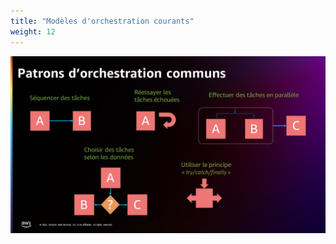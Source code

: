 ```yaml
---
title: "Modèles d'orchestration courants"
weight: 12
---
```


![Modèles d'orchestration courants](/static/img-fr/intro/common-patterns.png)
